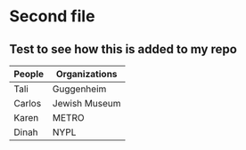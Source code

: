 # Second file

## Test to see how this is added to my repo


People |  Organizations
-------|-------------
Tali | Guggenheim
Carlos | Jewish Museum
Karen | METRO
Dinah | NYPL

